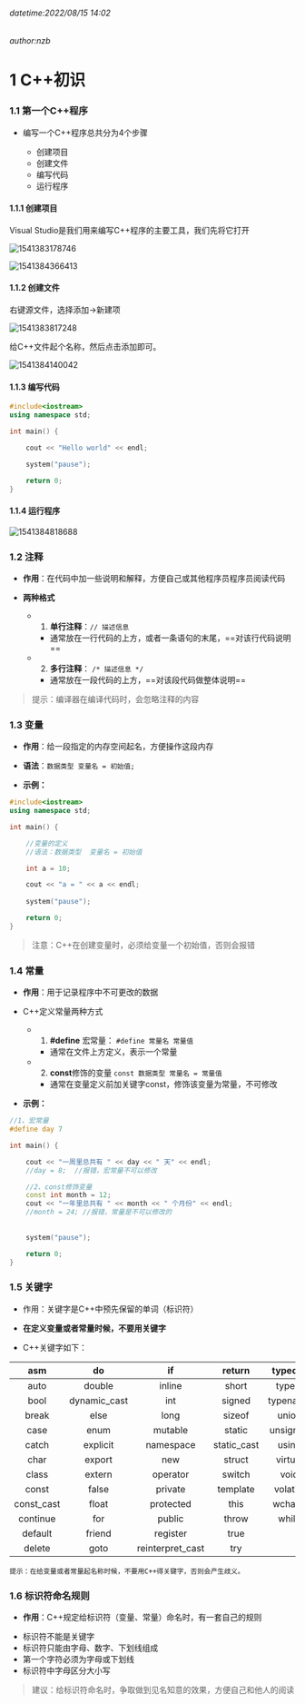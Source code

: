 ###### datetime:2022/08/15 14:02

###### author:nzb

# 1 C++初识

### 1.1 第一个C++程序

- 编写一个C++程序总共分为4个步骤

   * 创建项目
   * 创建文件
   * 编写代码
   * 运行程序

#### 1.1.1 创建项目

Visual Studio是我们用来编写C++程序的主要工具，我们先将它打开

![1541383178746](imgs/1541383178746.png)

![1541384366413](imgs/1541384366413.png)

#### 1.1.2 创建文件

右键源文件，选择添加->新建项

![1541383817248](imgs/1541383817248.png)

给C++文件起个名称，然后点击添加即可。

![1541384140042](imgs/1541384140042.png)

#### 1.1.3 编写代码

```c++
#include<iostream>
using namespace std;

int main() {

	cout << "Hello world" << endl;

	system("pause");

	return 0;
}
```

#### 1.1.4 运行程序

![1541384818688](imgs/1541384818688.png)

### 1.2 注释

- **作用**：在代码中加一些说明和解释，方便自己或其他程序员程序员阅读代码

- **两种格式**

   - 1. **单行注释**：`// 描述信息`
       - 通常放在一行代码的上方，或者一条语句的末尾，==对该行代码说明==
   - 2. **多行注释**： `/* 描述信息 */`
       - 通常放在一段代码的上方，==对该段代码做整体说明==

> 提示：编译器在编译代码时，会忽略注释的内容

### 1.3 变量

- **作用**：给一段指定的内存空间起名，方便操作这段内存

- **语法**：`数据类型 变量名 = 初始值;`

- **示例：**

```C++
#include<iostream>
using namespace std;

int main() {

	//变量的定义
	//语法：数据类型  变量名 = 初始值

	int a = 10;

	cout << "a = " << a << endl;
	
	system("pause");

	return 0;
}
```

> 注意：C++在创建变量时，必须给变量一个初始值，否则会报错

### 1.4 常量

- **作用**：用于记录程序中不可更改的数据

- C++定义常量两种方式

   - 1. **\#define** 宏常量： `#define 常量名 常量值`
       * 通常在文件上方定义，表示一个常量
   
   - 2. **const**修饰的变量 `const 数据类型 常量名 = 常量值`
       * 通常在变量定义前加关键字const，修饰该变量为常量，不可修改

- **示例：**

```C++
//1、宏常量
#define day 7

int main() {

	cout << "一周里总共有 " << day << " 天" << endl;
	//day = 8;  //报错，宏常量不可以修改

	//2、const修饰变量
	const int month = 12;
	cout << "一年里总共有 " << month << " 个月份" << endl;
	//month = 24; //报错，常量是不可以修改的
	
	
	system("pause");

	return 0;
}
```

### 1.5 关键字

* 作用：关键字是C++中预先保留的单词（标识符）

* **在定义变量或者常量时候，不要用关键字**

- C++关键字如下：

| asm        | do           | if               | return      | typedef  |
| :----------: | :------------: | :----------------: | :-----------: | :--------: |
| auto       | double       | inline           | short       | typeid   |
| bool       | dynamic_cast | int              | signed      | typename |
| break      | else         | long             | sizeof      | union    |
| case       | enum         | mutable          | static      | unsigned |
| catch      | explicit     | namespace        | static_cast | using    |
| char       | export       | new              | struct      | virtual  |
| class      | extern       | operator         | switch      | void     |
| const      | false        | private          | template    | volatile |
| const_cast | float        | protected        | this        | wchar_t  |
| continue   | for          | public           | throw       | while    |
| default    | friend       | register         | true        |          |
| delete     | goto         | reinterpret_cast | try         |          |

`提示：在给变量或者常量起名称时候，不要用C++得关键字，否则会产生歧义。`

### 1.6 标识符命名规则

- **作用**：C++规定给标识符（变量、常量）命名时，有一套自己的规则

* 标识符不能是关键字
* 标识符只能由字母、数字、下划线组成
* 第一个字符必须为字母或下划线
* 标识符中字母区分大小写

> 建议：给标识符命名时，争取做到见名知意的效果，方便自己和他人的阅读
